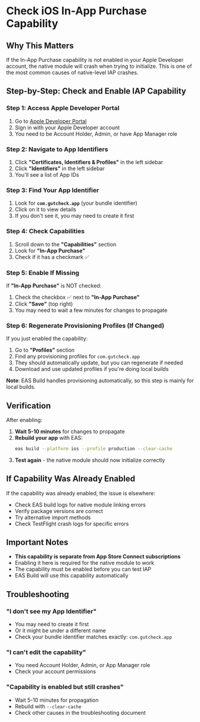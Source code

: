 # Check iOS In-App Purchase Capability

## Why This Matters

If the In-App Purchase capability is not enabled in your Apple Developer account, the native module will crash when trying to initialize. This is one of the most common causes of native-level IAP crashes.

## Step-by-Step: Check and Enable IAP Capability

### Step 1: Access Apple Developer Portal

1. Go to [Apple Developer Portal](https://developer.apple.com/account)
2. Sign in with your Apple Developer account
3. You need to be Account Holder, Admin, or have App Manager role

### Step 2: Navigate to App Identifiers

1. Click **"Certificates, Identifiers & Profiles"** in the left sidebar
2. Click **"Identifiers"** in the left sidebar
3. You'll see a list of App IDs

### Step 3: Find Your App Identifier

1. Look for **`com.gutcheck.app`** (your bundle identifier)
2. Click on it to view details
3. If you don't see it, you may need to create it first

### Step 4: Check Capabilities

1. Scroll down to the **"Capabilities"** section
2. Look for **"In-App Purchase"**
3. Check if it has a checkmark ✅

### Step 5: Enable If Missing

If **"In-App Purchase"** is NOT checked:

1. Check the checkbox ✅ next to **"In-App Purchase"**
2. Click **"Save"** (top right)
3. You may need to wait a few minutes for changes to propagate

### Step 6: Regenerate Provisioning Profiles (If Changed)

If you just enabled the capability:

1. Go to **"Profiles"** section
2. Find any provisioning profiles for `com.gutcheck.app`
3. They should automatically update, but you can regenerate if needed
4. Download and use updated profiles if you're doing local builds

**Note**: EAS Build handles provisioning automatically, so this step is mainly for local builds.

## Verification

After enabling:

1. **Wait 5-10 minutes** for changes to propagate
2. **Rebuild your app** with EAS:
   ```bash
   eas build --platform ios --profile production --clear-cache
   ```
3. **Test again** - the native module should now initialize correctly

## If Capability Was Already Enabled

If the capability was already enabled, the issue is elsewhere:
- Check EAS build logs for native module linking errors
- Verify package versions are correct
- Try alternative import methods
- Check TestFlight crash logs for specific errors

## Important Notes

- **This capability is separate from App Store Connect subscriptions**
- Enabling it here is required for the native module to work
- The capability must be enabled before you can test IAP
- EAS Build will use this capability automatically

## Troubleshooting

### "I don't see my App Identifier"
- You may need to create it first
- Or it might be under a different name
- Check your bundle identifier matches exactly: `com.gutcheck.app`

### "I can't edit the capability"
- You need Account Holder, Admin, or App Manager role
- Check your account permissions

### "Capability is enabled but still crashes"
- Wait 5-10 minutes for propagation
- Rebuild with `--clear-cache`
- Check other causes in the troubleshooting document

